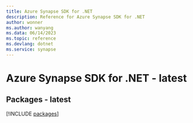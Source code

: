 ```yaml
---
title: Azure Synapse SDK for .NET
description: Reference for Azure Synapse SDK for .NET
author: wonner
ms.author: wanyang
ms.data: 06/14/2023
ms.topic: reference
ms.devlang: dotnet
ms.service: synapse
---
```

# Azure Synapse SDK for .NET - latest
## Packages - latest
[!INCLUDE [packages](synapse-index.md)]